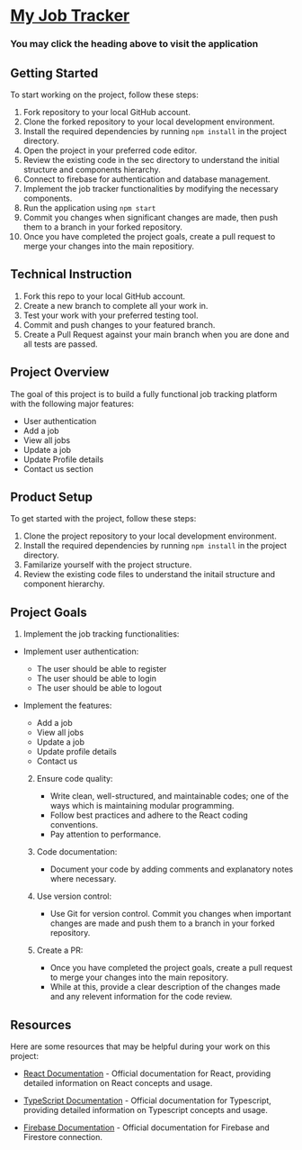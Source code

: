 # [My Job Tracker](https://jobtrackierjobs.netlify.app/)

### You may click the heading above to visit the application

## Getting Started

To start working on the project, follow these steps:

1. Fork repository to your local GitHub account.
2. Clone the forked repository to your local development environment.
3. Install the required dependencies by running `npm install` in the project directory.
4. Open the project in your preferred code editor.
5. Review the existing code in the sec directory to understand the initial structure and components hierarchy.
6. Connect to firebase for authentication and database management.
7. Implement the job tracker functionalities by modifying the necessary components.
8. Run the application using `npm start`
9. Commit you changes when significant changes are made, then push them to a branch in your forked repository.
10. Once you have completed the project goals, create a pull request to merge your changes into the main repositiory.

## Technical Instruction

1. Fork this repo to your local GitHub account.
2. Create a new branch to complete all your work in.
3. Test your work with your preferred testing tool.
4. Commit and push changes to your featured branch.
5. Create a Pull Request against your main branch when you are done and all tests are passed.

## Project Overview

The goal of this project is to build a fully functional job tracking platform with the following major features:

- User authentication
- Add a job
- View all jobs
- Update a job
- Update Profile details
- Contact us section

## Product Setup

To get started with the project, follow these steps:

1. Clone the project repository to your local development environment.
2. Install the required dependencies by running `npm install` in the project directory.
3. Familarize yourself with the project structure.
4. Review the existing code files to understand the initail structure and component hierarchy.

## Project Goals

1. Implement the job tracking functionalities:

- Implement user authentication:
  - The user should be able to register
  - The user should be able to login
  - The user should be able to logout
- Implement the features:

  - Add a job
  - View all jobs
  - Update a job
  - Update profile details
  - Contact us

  2. Ensure code quality:

     - Write clean, well-structured, and maintainable codes; one of the ways which is maintaining modular programming.
     - Follow best practices and adhere to the React coding conventions.
     - Pay attention to performance.

  3. Code documentation:

     - Document your code by adding comments and explanatory notes where necessary.

  4. Use version control:

     - Use Git for version control. Commit you changes when important changes are made and push them to a branch in your forked repository.

  5. Create a PR:
     - Once you have completed the project goals, create a pull request to merge your changes into the main repository.
     - While at this, provide a clear description of the changes made and any relevent information for the code review.

## Resources

Here are some resources that may be helpful during your work on this project:

- [React Documentation](https://react.dev/) - Official documentation for React, providing detailed information on React concepts and usage.

- [TypeScript Documentation](https://www.typescriptlang.org/docs/) - Official documentation for Typescript, providing detailed information on Typescript concepts and usage.

- [Firebase Documentation](https://firebase.google.com/docs/) - Official documentation for Firebase and Firestore connection.
